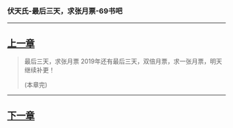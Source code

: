 ### 伏天氏-最后三天，求张月票-69书吧

--------
[上一章](./17d497f76286c54312a1871c707b09fb.md)
--------


>
>
>
>最后三天，求张月票
>2019年还有最后三天，双倍月票，求一张月票，明天继续补更！
>
>(本章完)
>
>

--------
[下一章](./0b95e40d83b241cdd1b1ec943465c440.md)
--------
